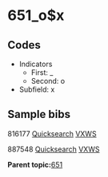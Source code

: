 # 651\_o$x

## Codes

-   Indicators
    -   First: \_
    -   Second: o
-   Subfield: x

## Sample bibs

816177 [Quicksearch](https://search.library.yale.edu/catalog/816177) [VXWS](http://prodorbis.library.yale.edu:7014/vxws/GetHoldingsService?bibId=816177)

887548 [Quicksearch](https://search.library.yale.edu/catalog/887548) [VXWS](http://prodorbis.library.yale.edu:7014/vxws/GetHoldingsService?bibId=887548)

**Parent topic:**[651](../../tags/651/651.md)

